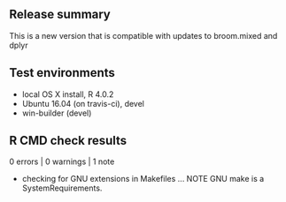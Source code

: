 ## Release summary

This is a new version that is compatible with updates to broom.mixed and dplyr

## Test environments

* local OS X install, R 4.0.2
* Ubuntu 16.04 (on travis-ci), devel
* win-builder (devel)

## R CMD check results

0 errors | 0 warnings | 1 note

* checking for GNU extensions in Makefiles ... NOTE
  GNU make is a SystemRequirements.
